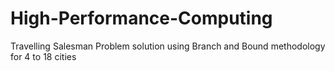 # High-Performance-Computing
Travelling Salesman Problem solution using Branch and Bound methodology for 4 to 18 cities
